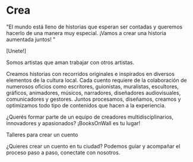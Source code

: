 # Crea

"El mundo está lleno de historias que esperan ser contadas y queremos hacerlo de una manera muy especial. ¡Vamos a crear una historia aumentada juntos!
 "

 [Unete!]

 Somos artistas que aman trabajar con otros artistas.

Creamos historias con recorridos originales e inspirados en diversos elementos de la cultura local. Cada cuento requiere de la colaboración de numerosos oficios como escritores, guionistas, muralistas, escultores, gráficos, animadores, músicos, narradores, diseñadores audiovisuales, comunicadores y gestores. Juntos procesamos, diseñamos, creamos y optimizamos todo tipo de contenidos que hacen a la experiencia.

 ¿Querés formar parte de un equipo de creadores multidisciplinarios, innovadores y apasionados? ¡BooksOnWall es tu lugar!

 Talleres para crear un cuento

 ¿Quieres crear un cuento en tu ciudad? Podemos guiar y acompañar el proceso paso a paso, conectate con nosotros.
